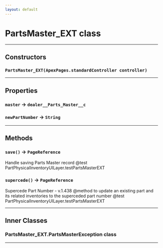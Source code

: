 ```yaml
---
layout: default
---
```

# PartsMaster_EXT class
---
## Constructors
### `PartsMaster_EXT(ApexPages.standardController controller)`
---
## Properties

### `master` → `dealer__Parts_Master__c`

### `newPartNumber` → `String`

---
## Methods
### `save()` → `PageReference`

 Handle saving Parts Master record @test PartPhysicalInventoryUILayer.testPartsMasterEXT

### `supercede()` → `PageReference`

 Supercede Part Number - v.1.438 @method to update an existing part and its related inventories to the superceded part number @test PartPhysicalInventoryUILayer.testPartsMasterEXT

---
## Inner Classes

### PartsMaster_EXT.PartsMasterException class
---

